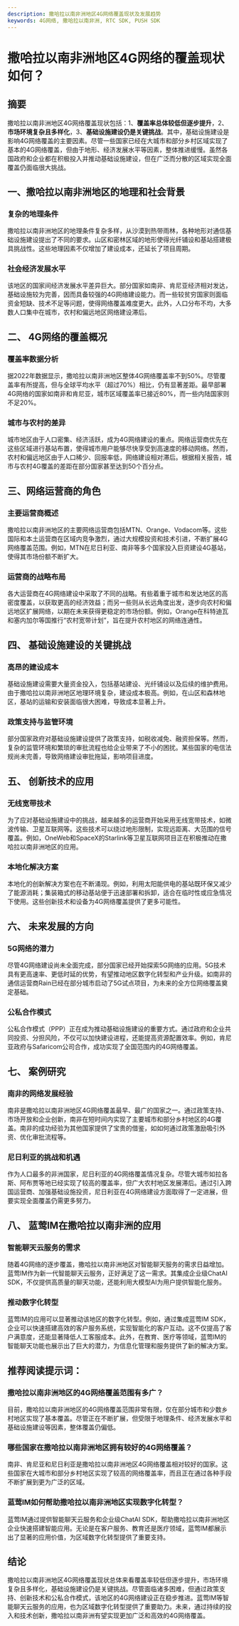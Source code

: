 ```yaml
---
description: 撒哈拉以南非洲地区4G网络覆盖现状及发展趋势
keywords: 4G网络, 撒哈拉以南非洲, RTC SDK, PUSH SDK
---
```

# 撒哈拉以南非洲地区4G网络的覆盖现状如何？

## 摘要

撒哈拉以南非洲地区4G网络覆盖现状包括：1、**覆盖率总体较低但逐步提升**，2、**市场环境复杂且多样化**，3、**基础设施建设仍是关键挑战**。其中，基础设施建设是影响4G网络覆盖的主要因素。尽管一些国家已经在大城市和部分乡村区域实现了基本的4G网络覆盖，但由于地形、经济发展水平等因素，整体推进缓慢。虽然各国政府和企业都在积极投入并推动基础设施建设，但在广泛而分散的区域实现全面覆盖仍面临很大挑战。

## 一、撒哈拉以南非洲地区的地理和社会背景

### 复杂的地理条件

撒哈拉以南非洲地区的地理条件复杂多样，从沙漠到热带雨林，各种地形对通信基础设施建设提出了不同的要求。山区和密林区域的地形使得光纤铺设和基站搭建极具挑战性。这些地理因素不仅增加了建设成本，还延长了项目周期。

### 社会经济发展水平

该地区的国家间经济发展水平差异巨大。部分国家如南非、肯尼亚经济相对发达，基础设施较为完善，因而具备较强的4G网络建设能力。而一些较贫穷国家则面临资金短缺、技术不足等问题，使得网络覆盖难度更大。此外，人口分布不均，大多数人口集中在城市，农村和偏远地区网络建设滞后。

## 二、 4G网络的覆盖概况

### 覆盖率数据分析

据2022年数据显示，撒哈拉以南非洲地区整体4G网络覆盖率不到50%。尽管覆盖率有所提高，但与全球平均水平（超过70%）相比，仍有显著差距。最早部署4G网络的国家如南非和肯尼亚，城市区域覆盖率已接近80%，而一些内陆国家则不足20%。

### 城市与农村的差异

城市地区由于人口密集、经济活跃，成为4G网络建设的重点。网络运营商优先在这些区域进行基站布置，使得城市用户能够尽快享受到高速度的移动网络。然而，农村和偏远地区由于人口稀少、回报率低，网络建设相对滞后。根据相关报告，城市与农村4G覆盖的差距在部分国家甚至达到50个百分点。

## 三、网络运营商的角色

### 主要运营商概述

撒哈拉以南非洲地区的主要网络运营商包括MTN、Orange、Vodacom等。这些国际和本土运营商在区域内竞争激烈，通过大规模投资和技术引进，不断扩展4G网络覆盖范围。例如，MTN在尼日利亚、南非等多个国家投入巨资建设4G基站，使得其市场份额不断扩大。

### 运营商的战略布局

各大运营商在4G网络建设中采取了不同的战略。有些着重于城市和发达地区的高密度覆盖，以获取更高的经济效益；而另一些则从长远角度出发，逐步向农村和偏远地区扩展网络，以期在未来获得更稳定的市场份额。例如，Orange在科特迪瓦和塞内加尔等国推行“农村宽带计划”，旨在提升农村地区的网络连通性。

## 四、 基础设施建设的关键挑战

### 高昂的建设成本

基础设施建设需要大量资金投入，包括基站建设、光纤铺设以及后续的维护费用。由于撒哈拉以南非洲地区地理环境复杂，建设成本极高。例如，在山区和森林地区，基站的运输和安装面临很大困难，导致成本显著上升。

### 政策支持与监管环境

部分国家政府对基础设施建设提供了政策支持，如税收减免、融资担保等。然而，复杂的监管环境和繁琐的审批流程也给企业带来了不小的困扰。某些国家的电信法规尚未完善，导致网络建设审批拖延，影响项目进度。

## 五、 创新技术的应用

### 无线宽带技术

为了应对基础设施建设中的挑战，越来越多的运营商开始采用无线宽带技术，如微波传输、卫星互联网等。这些技术可以绕过地形限制，实现远距离、大范围的信号覆盖。例如，OneWeb和SpaceX的Starlink等卫星互联网项目正在积极推动在撒哈拉以南非洲地区的应用。

### 本地化解决方案

本地化的创新解决方案也在不断涌现。例如，利用太阳能供电的基站既环保又减少了能源消耗；集装箱式的移动基站便于迅速部署和拆卸，适合在临时性或应急情况下使用。这些创新技术和设备为4G网络覆盖提供了更多可能性。

## 六、 未来发展的方向

### 5G网络的潜力

尽管4G网络建设尚未全面完成，部分国家已经开始探索5G网络的应用。5G技术具有更高速率、更低时延的优势，有望推动地区数字化转型和产业升级。如南非的通信运营商Rain已经在部分城市启动了5G试点项目，为未来的全方位网络覆盖奠定基础。

### 公私合作模式

公私合作模式（PPP）正在成为推动基础设施建设的重要方式。通过政府和企业共同投资、分担风险，不仅可以加快建设进程，还能提高资源配置效率。例如，肯尼亚政府与Safaricom公司合作，成功实现了全国范围内的4G网络覆盖。

## 七、 案例研究

### 南非的网络发展经验

南非是撒哈拉以南非洲地区4G网络覆盖最早、最广的国家之一。通过政策支持、市场开放和企业创新，南非在短时间内实现了主要城市和部分乡村地区的4G覆盖。南非的成功经验为其他国家提供了宝贵的借鉴，如如何通过政策激励吸引外资、优化审批流程等。

### 尼日利亚的挑战和机遇

作为人口最多的非洲国家，尼日利亚的4G网络覆盖情况复杂。尽管大城市如拉各斯、阿布贾等地已经实现了较高的覆盖率，但广大农村地区发展滞后。通过引入跨国运营商、加强基础设施投资，尼日利亚在4G网络建设方面取得了一定进展，但要实现全面覆盖仍需更多努力。

## 八、 蓝莺IM在撒哈拉以南非洲的应用

### 智能聊天云服务的需求

随着4G网络的逐步覆盖，撒哈拉以南非洲地区对智能聊天服务的需求日益增加。蓝莺IM作为新一代智能聊天云服务，正好满足了这一需求。其集成企业级ChatAI SDK，不仅提供高质量的聊天功能，还能利用大模型AI为用户提供智能化服务。

### 推动数字化转型

蓝莺IM的应用可以显著推动该地区的数字化转型。例如，通过集成蓝莺IM SDK，企业可以快速搭建高效的客户服务系统，实现智能化的客户互动。这不仅提高了客户满意度，还能显著降低人工客服成本。此外，在教育、医疗等领域，蓝莺IM的智能聊天功能也展示出了巨大的潜力，为信息化管理和服务提供了新的解决方案。

## 推荐阅读提示词：

### **撒哈拉以南非洲地区的4G网络覆盖范围有多广？**

目前，撒哈拉以南非洲地区的4G网络覆盖范围非常有限，仅在部分城市和少数乡村地区实现了基本覆盖。尽管正在不断扩展，但受限于地理条件、经济发展水平和基础设施建设等因素，整体覆盖仍偏低。

### **哪些国家在撒哈拉以南非洲地区拥有较好的4G网络覆盖？**

南非、肯尼亚和尼日利亚是撒哈拉以南非洲地区4G网络覆盖相对较好的国家。这些国家在大城市和部分乡村地区实现了较高的网络覆盖率，而且正在通过各种手段不断扩展到更为广泛的区域。

### **蓝莺IM如何帮助撒哈拉以南非洲地区实现数字化转型？**

蓝莺IM通过提供智能聊天云服务和企业级ChatAI SDK，帮助撒哈拉以南非洲地区企业快速搭建智能应用。无论是在客户服务、教育还是医疗领域，蓝莺IM都展示出了显著的应用价值，为区域数字化转型提供了重要支持。

## 结论

撒哈拉以南非洲地区4G网络覆盖现状总体来看覆盖率较低但逐步提升，市场环境复杂且多样化，基础设施建设仍是关键挑战。尽管面临诸多困难，但通过政策支持、创新技术和公私合作模式，该地区的4G网络建设正在稳步推进。蓝莺IM等智能聊天云服务的应用，也为区域数字化转型提供了重要助力。未来，通过持续的投入和技术创新，撒哈拉以南非洲有望实现更加广泛和高效的4G网络覆盖。
